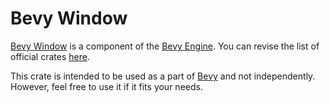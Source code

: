 # Bevy Window

[Bevy Window](https://github.com/bevyengine/bevy/tree/main/crates/bevy_window)  is a component of the [Bevy Engine](https://bevyengine.org/). You can revise the list of official crates [here](https://github.com/bevyengine/bevy/tree/main/crates).

This crate is intended to be used as a part of [Bevy](https://crates.io/crates/bevy) and not independently. However, feel free to use it if it fits your needs.
